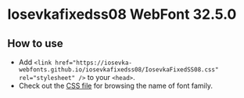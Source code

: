 # Iosevkafixedss08 WebFont 32.5.0

## How to use

- Add `<link href="https://iosevka-webfonts.github.io/iosevkafixedss08/IosevkaFixedSS08.css" rel="stylesheet" />` to your `<head>`.
- Check out the [CSS file](./IosevkaFixedSS08.css) for browsing the name of font family.
